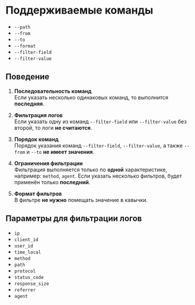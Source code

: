 # Поддерживаемые команды

- `--path`
- `--from`
- `--to`
- `--format`
- `--filter-field`
- `--filter-value`

## Поведение

1. **Последовательность команд**  
   Если указать несколько одинаковых команд, то выполнится **последняя**.

2. **Фильтрация логов**  
   Если указать одну из команд `--filter-field` или `--filter-value` без второй, то логи **не считаются**.

3. **Порядок команд**  
   Порядок указания команд `--filter-field`, `--filter-value`, а также `--from` и `--to` **не имеет значения**.

4. **Ограничения фильтрации**  
   Фильтрация выполняется только по **одной** характеристике, например: `method`, `agent`. Если указать несколько фильтров, будет применён только **последний**.

5. **Формат фильтров**  
   В фильтре **не нужно** помещать значение в кавычки.

## Параметры для фильтрации логов

- `ip`
- `client_id`
- `user_id`
- `time_local`
- `method`
- `path`
- `protocol`
- `status_code`
- `response_size`
- `referrer`
- `agent`